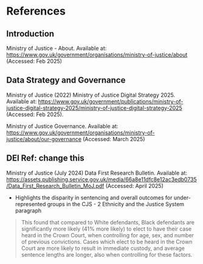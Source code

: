 # References

## Introduction 
Ministry of Justice - About. Available at: https://www.gov.uk/government/organisations/ministry-of-justice/about (Accessed: Feb 2025)

## Data Strategy and Governance
Ministry of Justice (2022) Ministry of Justice Digital Strategy 2025. Available at: https://www.gov.uk/government/publications/ministry-of-justice-digital-strategy-2025/ministry-of-justice-digital-strategy-2025 (Accessed: Feb 2025).

Ministry of Justice Governance. Available at: https://www.gov.uk/government/organisations/ministry-of-justice/about/our-governance (Accessed: March 2025)

## DEI Ref: change this
Ministry of Justice (July 2024) Data First Research Bulletin. Available at: https://assets.publishing.service.gov.uk/media/66a8e11dfc8e12ac3edb0735/Data_First_Research_Bulletin_MoJ.pdf (Accessed: April 2025)

 * Highlights the disparity in sentencing and overall outcomes for under-represented groups in the CJS - 2 Ethnicity and the Justice System paragraph

> This found that compared to White defendants, Black defendants are significantly more likely (41% more likely) to elect to have their case heard in the Crown Court, when controlling for age, sex, and number of previous convictions.
> Cases which elect to be heard in the Crown Court are more likely to result in immediate custody, and average sentence lengths are longer, also when controlling for these factors.

 
